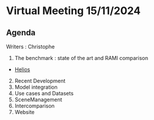 # Virtual Meeting 15/11/2024

## Agenda
Writers : Christophe

1. The benchmark : state of the art and RAMI comparison

* [Helios](https://doi.org/10.34133/plantphenomics.0189)

2. Recent Development
3. Model integration
4. Use cases and Datasets
5. SceneManagement
6. Intercomparison
7. Website


